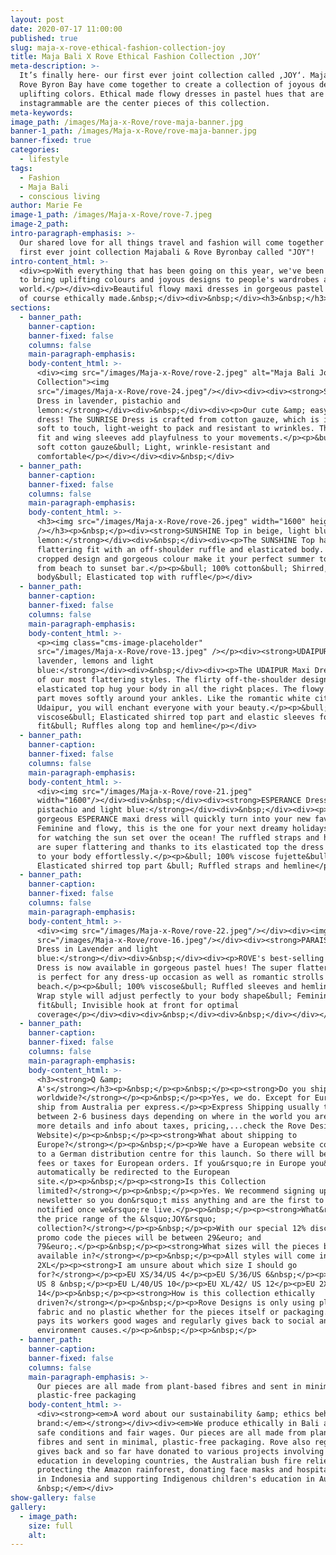 ```yaml
---
layout: post
date: 2020-07-17 11:00:00
published: true
slug: maja-x-rove-ethical-fashion-collection-joy
title: Maja Bali X Rove Ethical Fashion Collection ‚JOY‘
meta-description: >-
  It’s finally here- our first ever joint collection called ‚JOY‘. Maja Bali and
  Rove Byron Bay have come together to create a collection of joyous designs and
  uplifting colors. Ethical made flowy dresses in pastel hues that are perfectly
  instagrammable are the center pieces of this collection.
meta-keywords:
image_path: /images/Maja-x-Rove/rove-maja-banner.jpg
banner-1_path: /images/Maja-x-Rove/rove-maja-banner.jpg
banner-fixed: true
categories:
  - lifestyle
tags:
  - Fashion
  - Maja Bali
  - conscious living
author: Marie Fe
image-1_path: /images/Maja-x-Rove/rove-7.jpeg
image-2_path:
intro-paragraph-emphasis: >-
  Our shared love for all things travel and fashion will come together in a
  first ever joint collection Majabali & Rove Byronbay called "JOY"!
intro-content_html: >-
  <div><p>With everything that has been going on this year, we've been wanting
  to bring uplifting colours and joyous designs to people's wardrobes around the
  world.</p></div><div>Beautiful flowy maxi dresses in gorgeous pastel hues and
  of course ethically made.&nbsp;</div><div>&nbsp;</div><h3>&nbsp;</h3>
sections:
  - banner_path:
    banner-caption:
    banner-fixed: false
    columns: false
    main-paragraph-emphasis:
    body-content_html: >-
      <div><img src="/images/Maja-x-Rove/rove-2.jpeg" alt="Maja Bali Joy
      Collection"><img
      src="/images/Maja-x-Rove/rove-24.jpeg"/></div><div><div><strong>SUNRISE
      Dress in lavender, pistachio and
      lemon:</strong></div><div>&nbsp;</div><div><p>Our cute &amp; easy throw-on
      dress! The SUNRISE Dress is crafted from cotton gauze, which is incredibly
      soft to touch, light-weight to pack and resistant to wrinkles. The flared
      fit and wing sleeves add playfulness to your movements.</p><p>&bull; 100%
      soft cotton gauze&bull; Light, wrinkle-resistant and
      comfortable</p></div></div><div>&nbsp;</div>
  - banner_path:
    banner-caption:
    banner-fixed: false
    columns: false
    main-paragraph-emphasis:
    body-content_html: >-
      <h3><img src="/images/Maja-x-Rove/rove-26.jpeg" width="1600" height="2399"
      /></h3><p>&nbsp;</p><div><strong>SUNSHINE Top in beige, light blue and
      lemon:</strong></div><div>&nbsp;</div><div><p>The SUNSHINE Top has a super
      flattering fit with an off-shoulder ruffle and elasticated body. Its
      cropped design and gorgeous colour make it your perfect summer top to wear
      from beach to sunset bar.</p><p>&bull; 100% cotton&bull; Shirred, cropped
      body&bull; Elasticated top with ruffle</p></div>
  - banner_path:
    banner-caption:
    banner-fixed: false
    columns: false
    main-paragraph-emphasis:
    body-content_html: >-
      <p><img class="cms-image-placeholder"
      src="/images/Maja-x-Rove/rove-13.jpeg" /></p><div><strong>UDAIPUR Dress in
      lavender, lemons and light
      blue:</strong></div><div>&nbsp;</div><div><p>The UDAIPUR Maxi Dress is one
      of our most flattering styles. The flirty off-the-shoulder design and
      elasticated top hug your body in all the right places. The flowy bottom
      part moves softly around your ankles. Like the romantic white city of
      Udaipur, you will enchant everyone with your beauty.</p><p>&bull; 100%
      viscose&bull; Elasticated shirred top part and elastic sleeves for great
      fit&bull; Ruffles along top and hemline</p></div>
  - banner_path:
    banner-caption:
    banner-fixed: false
    columns: false
    main-paragraph-emphasis:
    body-content_html: >-
      <div><img src="/images/Maja-x-Rove/rove-21.jpeg"
      width="1600"/></div><div>&nbsp;</div><div><strong>ESPERANCE Dress in
      pistachio and light blue:</strong></div><div>&nbsp;</div><div><p>The
      gorgeous ESPERANCE maxi dress will quickly turn into your new favourite!
      Feminine and flowy, this is the one for your next dreamy holidays. Perfect
      for watching the sun set over the ocean! The ruffled straps and hemline
      are super flattering and thanks to its elasticated top the dress adjusts
      to your body effortlessly.</p><p>&bull; 100% viscose fujette&bull;
      Elasticated shirred top part &bull; Ruffled straps and hemline</p></div>
  - banner_path:
    banner-caption:
    banner-fixed: false
    columns: false
    main-paragraph-emphasis:
    body-content_html: >-
      <div><img src="/images/Maja-x-Rove/rove-22.jpeg"/></div><div><img
      src="/images/Maja-x-Rove/rove-16.jpeg"/></div><div><strong>PARAISO Wrap
      Dress in Lavender and light
      blue:</strong></div><div>&nbsp;</div><div><p>ROVE's best-selling Maxi Wrap
      Dress is now available in gorgeous pastel hues! The super flattering cut
      is perfect for any dress-up occasion as well as romantic strolls by the
      beach.</p><p>&bull; 100% viscose&bull; Ruffled sleeves and hemline&bull;
      Wrap style will adjust perfectly to your body shape&bull; Feminine
      fit&bull; Invisible hook at front for optimal
      coverage</p></div><div><div>&nbsp;</div><div>&nbsp;</div></div></div></div></div><div>&nbsp;</div>
  - banner_path:
    banner-caption:
    banner-fixed: false
    columns: false
    main-paragraph-emphasis:
    body-content_html: >-
      <h3><strong>Q &amp;
      A's</strong></h3><p>&nbsp;</p><p>&nbsp;</p><p><strong>Do you ship
      worldwide?</strong></p><p>&nbsp;</p><p>Yes, we do. Except for Europe we
      ship from Australia per express.</p><p>Express Shipping usually takes
      between 2-6 business days depending on where in the world you are. (For
      more details and info about taxes, pricing,...check the Rove Designs
      Website)</p><p>&nbsp;</p><p><strong>What about shipping to
      Europe?</strong></p><p>&nbsp;</p><p>We have a European website connected
      to a German distribution centre for this launch. So there will be no extra
      fees or taxes for European orders. If you&rsquo;re in Europe you&rsquo;ll
      automatically be redirected to the European
      site.</p><p>&nbsp;</p><p><strong>Is this Collection
      limited?</strong></p><p>&nbsp;</p><p>Yes. We recommend signing up for our
      newsletter so you don&rsquo;t miss anything and are the first to be
      notified once we&rsquo;re live.</p><p>&nbsp;</p><p><strong>What&rsquo;s
      the price range of the &lsquo;JOY&rsquo;
      collection?</strong></p><p>&nbsp;</p><p>With our special 12% discount
      promo code the pieces will be between 29&euro; and
      79&euro;.</p><p>&nbsp;</p><p><strong>What sizes will the pieces be
      available in?</strong></p><p>&nbsp;</p><p>All styles will come in XS -
      2XL</p><p><strong>I am unsure about which size I should go
      for?</strong></p><p>EU XS/34/US 4</p><p>EU S/36/US 6&nbsp;</p><p>EU M/38/
      US 8 &nbsp;</p><p>EU L/40/US 10</p><p>EU XL/42/ US 12</p><p>EU 2X/ 44/
      14</p><p>&nbsp;</p><p><strong>How is this collection ethically
      driven?</strong></p><p>&nbsp;</p><p>Rove Designs is only using plant based
      fabric and no plastic whether for the pieces itself or packaging. Rove
      pays its workers good wages and regularly gives back to social and
      environment causes.</p><p>&nbsp;</p><p>&nbsp;</p>
  - banner_path:
    banner-caption:
    banner-fixed: false
    columns: false
    main-paragraph-emphasis: >-
      Our pieces are all made from plant-based fibres and sent in minimal,
      plastic-free packaging
    body-content_html: >-
      <div><strong><em>A word about our sustainability &amp; ethics behind the
      brand:</em></strong></div><div><em>We produce ethically in Bali and ensure
      safe conditions and fair wages. Our pieces are all made from plant-based
      fibres and sent in minimal, plastic-free packaging. Rove also regularly
      gives back and so far have donated to various projects involving girls'
      education in developing countries, the Australian bush fire relief,
      protecting the Amazon rainforest, donating face masks and hospital gowns
      in Indonesia and supporting Indigenous children's education in Australia.
      &nbsp;</em></div>
show-gallery: false
gallery:
  - image_path:
    size: full
    alt:
---
```


<div><div><div><p>&nbsp;</p></div></div></div>
